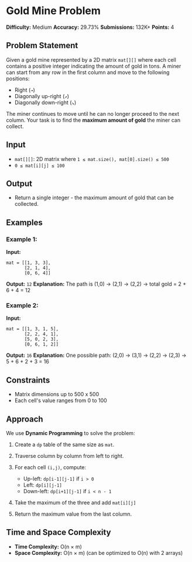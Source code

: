 # Gold Mine Problem

**Difficulty:** Medium
**Accuracy:** 29.73%
**Submissions:** 132K+
**Points:** 4

## Problem Statement

Given a gold mine represented by a 2D matrix `mat[][]` where each cell contains a positive integer indicating the amount of gold in tons. A miner can start from any row in the first column and move to the following positions:

* Right (`→`)
* Diagonally up-right (`↗`)
* Diagonally down-right (`↘`)

The miner continues to move until he can no longer proceed to the next column. Your task is to find the **maximum amount of gold** the miner can collect.

## Input

* `mat[][]`: 2D matrix where `1 ≤ mat.size(), mat[0].size() ≤ 500`
* `0 ≤ mat[i][j] ≤ 100`

## Output

* Return a single integer - the maximum amount of gold that can be collected.

## Examples

### Example 1:

**Input:**

```
mat = [[1, 3, 3],
       [2, 1, 4],
       [0, 6, 4]]
```

**Output:** `12`
**Explanation:** The path is (1,0) → (2,1) → (2,2) → total gold = 2 + 6 + 4 = 12

### Example 2:

**Input:**

```
mat = [[1, 3, 1, 5],
       [2, 2, 4, 1],
       [5, 0, 2, 3],
       [0, 6, 1, 2]]
```

**Output:** `16`
**Explanation:** One possible path: (2,0) → (3,1) → (2,2) → (2,3) → 5 + 6 + 2 + 3 = 16

## Constraints

* Matrix dimensions up to 500 x 500
* Each cell's value ranges from 0 to 100

## Approach

We use **Dynamic Programming** to solve the problem:

1. Create a `dp` table of the same size as `mat`.
2. Traverse column by column from left to right.
3. For each cell `(i,j)`, compute:

   * Up-left: `dp[i-1][j-1]` if `i > 0`
   * Left: `dp[i][j-1]`
   * Down-left: `dp[i+1][j-1]` if `i < n - 1`
4. Take the maximum of the three and add `mat[i][j]`
5. Return the maximum value from the last column.

## Time and Space Complexity

* **Time Complexity:** O(n × m)
* **Space Complexity:** O(n × m) (can be optimized to O(n) with 2 arrays)

